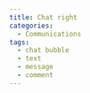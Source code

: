 ```yaml
---
title: Chat right
categories:
  - Communications
tags:
  - chat bubble
  - text
  - message
  - comment
---
```

